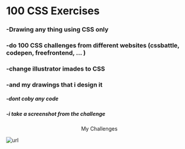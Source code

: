 # 100 CSS Exercises
### -Drawing any thing using CSS only 
### -do 100 CSS challenges from different websites (cssbattle, codepen, freefrontend, ... ) 
### -change illustrator imades to CSS 
### -and my drawings that i design it
##### -dont coby any code 
##### -i take a screenshot from the challenge 

<p align="center">
  My Challenges 
</p>

![url](https://github.com/ahmedMbassiouny/Exercises/blob/main/images/All_Challenges.png)

